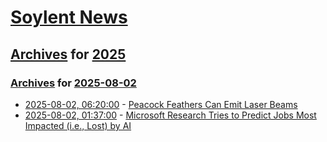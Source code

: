 # [Soylent News](../../../README.md)

## [Archives](../../index.md) for [2025](../index.md)

### [Archives](../../index.md) for [2025-08-02](index.md)

* [2025-08-02, 06:20:00](https://soylentnews.org/article.pl?sid=25/08/01/0126209&from=rss) - [Peacock Feathers Can Emit Laser Beams](https://soylentnews.org/article.pl?sid=25/08/01/0126209&from=rss)
* [2025-08-02, 01:37:00](https://soylentnews.org/article.pl?sid=25/08/01/0118232&from=rss) - [Microsoft Research Tries to Predict Jobs Most Impacted (i.e., Lost) by AI](https://soylentnews.org/article.pl?sid=25/08/01/0118232&from=rss)
